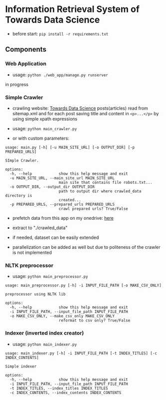 # Information Retrieval System of Towards Data Science



- before start:
`pip install -r requirements.txt`

## Components

### Web Application 

- usage: `python ./web_app/manage.py runserver`

in progress





### Simple Crawler
- crawling website: [Towards Data Science](https://towardsdatascience.com/) posts(articles) 
read from sitemap.xml and for each post saving title 
and content in `<p>...</p>` by using simple xpath expressions

- usage: `python main_crawler.py`
- or with custom parameters:
```
usage: main.py [-h] [-u MAIN_SITE_URL] [-o OUTPUT_DIR] [-p PREPARED_URLS]

SImple Crawler.

options:
  -h, --help            show this help message and exit
  -u MAIN_SITE_URL, --main_site_url MAIN_SITE_URL
                        main site that contains file robots.txt...
  -o OUTPUT_DIR, --output_dir OUTPUT_DIR
                        path to output dir where crawled_data directory is
                        created...
  -p PREPARED_URLS, --prepared_urls PREPARED_URLS
                        crawl prepared urls? True/False
```

- prefetch data from this app on my onedrive: [here](https://onedrive.live.com/?authkey=%21AEi6buOuVgTO4QE&id=8D9B8AAC1B2B5597%2185066&cid=8D9B8AAC1B2B5597)
- extract to "./crawled_data"
- if needed, dataset can be easily extended

- parallelization can be added as well but due to politeness of the crawler is not implemented

### NLTK preprocessor
- usage: `python main_preprocessor.py`
```
usage: main_preprocessor.py [-h] -i INPUT_FILE_PATH [-o MAKE_CSV_ONLY]

preprocessor using NLTK lib

options:
  -h, --help            show this help message and exit
  -i INPUT_FILE_PATH, --input_file_path INPUT_FILE_PATH
  -o MAKE_CSV_ONLY, --make_csv_only MAKE_CSV_ONLY
                        reformat to csv only? True/False

```

### Indexer (inverted index creator)

- usage: `python main_indexer.py`

```
usage: main_indexer.py [-h] -i INPUT_FILE_PATH [-t INDEX_TITLES] [-c INDEX_CONTENTS]

Simple indexer

options:
  -h, --help            show this help message and exit
  -i INPUT_FILE_PATH, --input_file_path INPUT_FILE_PATH
  -t INDEX_TITLES, --index_titles INDEX_TITLES
  -c INDEX_CONTENTS, --index_contents INDEX_CONTENTS
```